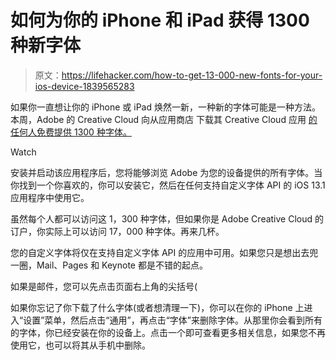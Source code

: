 # 如何为你的 iPhone 和 iPad 获得 1300 种新字体

> 原文：<https://lifehacker.com/how-to-get-13-000-new-fonts-for-your-ios-device-1839565283>

如果你一直想让你的 iPhone 或 iPad 焕然一新，一种新的字体可能是一种方法。本周，Adobe 的 Creative Cloud 向从应用商店 下载其 Creative Cloud 应用 [的任何人免费提供 1300 种字体。](https://apps.apple.com/us/app/adobe-creative-cloud/id852473028#?platform=ipad) 

Watch

安装并启动该应用程序后，您将能够浏览 Adobe 为您的设备提供的所有字体。当你找到一个你喜欢的，你可以安装它，然后在任何支持自定义字体 API 的 iOS 13.1 应用程序中使用它。

虽然每个人都可以访问这 1，300 种字体，但如果你是 Adobe Creative Cloud 的订户，你实际上可以访问 17，000 种字体。再来几杯。

您的自定义字体将仅在支持自定义字体 API 的应用中可用。如果您只是想出去兜一圈，Mail、Pages 和 Keynote 都是不错的起点。

如果是邮件，您可以先点击页面右上角的尖括号(

如果你忘记了你下载了什么字体(或者想清理一下)，你可以在你的 iPhone 上进入“设置”菜单，然后点击“通用”，再点击“字体”来删除字体。从那里你会看到所有的字体，你已经安装在你的设备上。点击一个即可查看更多相关信息，如果您不再使用它，也可以将其从手机中删除。